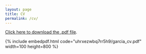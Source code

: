 ```yaml
---
layout: page
title: CV
permalink: /cv/
---
```

[Click here to download the .pdf file](https://www.dropbox.com/s/uhrxezwbq7rr5h9/garcia_cv.pdf?dl=0).

{% include embedpdf.html code="uhrxezwbq7rr5h9/garcia_cv.pdf" width=100 height=800 %}